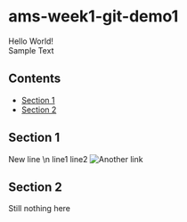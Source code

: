# ams-week1-git-demo1
Hello World!  
Sample Text

## Contents
* [Section 1](#section-1) 
* [Section 2](#section-2)

## Section 1
New line \n
line1
line2
![Another link](https://media.istockphoto.com/photos/business-man-pushing-large-stone-up-to-hill-business-heavy-tasks-and-picture-id825383494?k=20&m=825383494&s=612x612&w=0&h=tEqZ5HFZcM3lmDm_cmI7hOeceiqy9gYrkyLTTkrXdY4=)

## Section 2
Still nothing here
